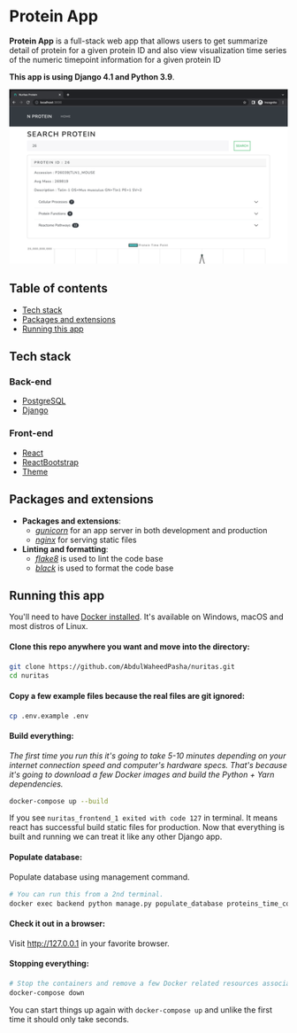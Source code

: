 # Protein App

**Protein App** is a full-stack web app that allows users to 
get summarize detail of protein for a given protein ID and also view visualization time series of the numeric timepoint information for a given protein ID

**This app is using Django 4.1 and Python 3.9**.

[![Screenshot](.github/docs/screenshot.png)](https://github.com/nickjj/docker-django-example/blob/main/.github/docs/screenshot.jpg?raw=true)

## Table of contents

- [Tech stack](#tech-stack)
- [Packages and extensions](#packages-and-extensions)
- [Running this app](#running-this-app)

## Tech stack

### Back-end

- [PostgreSQL](https://www.postgresql.org/)
- [Django](https://www.djangoproject.com/)


### Front-end

- [React](https://reactjs.org/)
- [ReactBootstrap](https://react-bootstrap.github.io/)
- [Theme](https://bootswatch.com/)

## Packages and extensions

- **Packages and extensions**:
    - *[gunicorn](https://gunicorn.org/)* for an app server in both development and production
    - *[nginx](https://www.nginx.com/)* for serving static files
- **Linting and formatting**:
    - *[flake8](https://github.com/PyCQA/flake8)* is used to lint the code base
    - *[black](https://github.com/psf/black)* is used to format the code base

## Running this app

You'll need to have [Docker installed](https://docs.docker.com/get-docker/).
It's available on Windows, macOS and most distros of Linux. 

#### Clone this repo anywhere you want and move into the directory:

```sh
git clone https://github.com/AbdulWaheedPasha/nuritas.git
cd nuritas
```

#### Copy a few example files because the real files are git ignored:

```sh
cp .env.example .env
```

#### Build everything:

*The first time you run this it's going to take 5-10 minutes depending on your
internet connection speed and computer's hardware specs. That's because it's
going to download a few Docker images and build the Python + Yarn dependencies.*

```sh
docker-compose up --build
```

If you see `nuritas_frontend_1 exited with code 127` in terminal. It means react has 
successful build static files for production. Now that everything is built and running we can treat it like any other Django
app. 

#### Populate database:
Populate database using management command.

```sh
# You can run this from a 2nd terminal.
docker exec backend python manage.py populate_database proteins_time_course.csv
```

#### Check it out in a browser:

Visit <http://127.0.0.1> in your favorite browser.

#### Stopping everything:

```sh
# Stop the containers and remove a few Docker related resources associated to this project.
docker-compose down
```

You can start things up again with `docker-compose up` and unlike the first
time it should only take seconds.